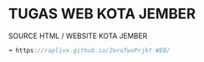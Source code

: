 # TUGAS WEB KOTA JEMBER
SOURCE HTML / WEBSITE KOTA JEMBER
```csharp
➜ https://raplivx.github.io/ZeroTwoPrjkt-WEB/
```
